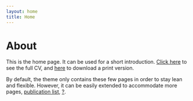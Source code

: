 ```yaml
---
layout: home
title: Home
---
```


# About

This is the home page. It can be used for a short introduction. [Click here](/cv) to see the full CV, and [here](/cv.pdf) to download a print version. 

By default, the theme only contains these few pages in order to stay lean and flexible. However, it can be easily extended to accommodate more pages, [publication list](https://scholar.google.com/citations?user=gX_JMSoAAAAJ&hl=en), [?](https://jekyllrb.com/docs/posts/#tags-and-categories).


